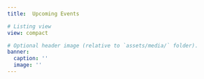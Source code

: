 ```yaml
---
title:  Upcoming Events 

# Listing view
view: compact

# Optional header image (relative to `assets/media/` folder).
banner:
  caption: ''
  image: ''
---
```

